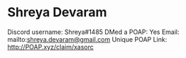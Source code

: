 # Shreya Devaram

Discord username: Shreya#1485
DMed a POAP: Yes
Email: mailto:shreya.devaram@gmail.com
Unique POAP Link: http://POAP.xyz/claim/xasorc